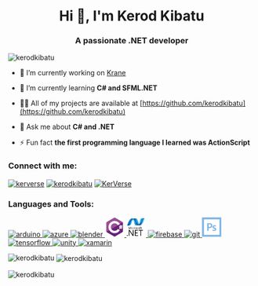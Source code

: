 <h1 align="center">Hi 👋, I'm Kerod Kibatu</h1>
<h3 align="center">A passionate .NET developer</h3>

<p align="left"> <img src="https://komarev.com/ghpvc/?username=kerodkibatu&label=Profile%20views&color=35a0bb&style=flat-square" alt="kerodkibatu" /> </p>

- 🔭 I’m currently working on [Krane](https://github.com/kerodkibatu/Krane)

- 🌱 I’m currently learning **C# and SFML.NET**

- 👨‍💻 All of my projects are available at [https://github.com/kerodkibatu](https://github.com/kerodkibatu)

- 💬 Ask me about **C# and .NET**

- ⚡ Fun fact **the first programming language I learned was ActionScript**

<h3 align="left">Connect with me:</h3>
<p align="left">
<a href="https://stackoverflow.com/users/kerverse" target="blank"><img align="center" src="https://raw.githubusercontent.com/rahuldkjain/github-profile-readme-generator/master/src/images/icons/Social/stack-overflow.svg" alt="kerverse" height="30" width="40" /></a>
<a href="https://kaggle.com/kerodkibatu" target="blank"><img align="center" src="https://raw.githubusercontent.com/rahuldkjain/github-profile-readme-generator/master/src/images/icons/Social/kaggle.svg" alt="kerodkibatu" height="30" width="40" /></a>
<a href="https://www.youtube.com/channel/UCVlqfibVarKU0vlY15HFSSg" target="blank"><img align="center" src="https://raw.githubusercontent.com/rahuldkjain/github-profile-readme-generator/master/src/images/icons/Social/youtube.svg" alt="KerVerse" height="30" width="40" /></a>
</p>

<h3 align="left">Languages and Tools:</h3>
<p align="left"> <a href="https://www.arduino.cc/" target="_blank" rel="noreferrer"> <img src="https://cdn.worldvectorlogo.com/logos/arduino-1.svg" alt="arduino" width="40" height="40"/> </a> <a href="https://azure.microsoft.com/en-in/" target="_blank" rel="noreferrer"> <img src="https://www.vectorlogo.zone/logos/microsoft_azure/microsoft_azure-icon.svg" alt="azure" width="40" height="40"/> </a> <a href="https://www.blender.org/" target="_blank" rel="noreferrer"> <img src="https://download.blender.org/branding/community/blender_community_badge_white.svg" alt="blender" width="40" height="40"/> </a> <a href="https://www.w3schools.com/cs/" target="_blank" rel="noreferrer"> <img src="https://raw.githubusercontent.com/devicons/devicon/master/icons/csharp/csharp-original.svg" alt="csharp" width="40" height="40"/> </a> <a href="https://dotnet.microsoft.com/" target="_blank" rel="noreferrer"> <img src="https://raw.githubusercontent.com/devicons/devicon/master/icons/dot-net/dot-net-original-wordmark.svg" alt="dotnet" width="40" height="40"/> </a> <a href="https://firebase.google.com/" target="_blank" rel="noreferrer"> <img src="https://www.vectorlogo.zone/logos/firebase/firebase-icon.svg" alt="firebase" width="40" height="40"/> </a> <a href="https://git-scm.com/" target="_blank" rel="noreferrer"> <img src="https://www.vectorlogo.zone/logos/git-scm/git-scm-icon.svg" alt="git" width="40" height="40"/> </a> <a href="https://www.photoshop.com/en" target="_blank" rel="noreferrer"> <img src="https://raw.githubusercontent.com/devicons/devicon/master/icons/photoshop/photoshop-line.svg" alt="photoshop" width="40" height="40"/> </a> <a href="https://www.tensorflow.org" target="_blank" rel="noreferrer"> <img src="https://www.vectorlogo.zone/logos/tensorflow/tensorflow-icon.svg" alt="tensorflow" width="40" height="40"/> </a> <a href="https://unity.com/" target="_blank" rel="noreferrer"> <img src="https://www.vectorlogo.zone/logos/unity3d/unity3d-icon.svg" alt="unity" width="40" height="40"/> </a> <a href="https://dotnet.microsoft.com/apps/xamarin" target="_blank" rel="noreferrer"> <img src="https://raw.githubusercontent.com/detain/svg-logos/780f25886640cef088af994181646db2f6b1a3f8/svg/xamarin.svg" alt="xamarin" width="40" height="40"/> </a> </p>

<p><img align="left" src="https://github-readme-stats.vercel.app/api/top-langs?username=kerodkibatu&show_icons=true&theme=dark&locale=en&layout=compact" alt="kerodkibatu" /></p>


<p>&nbsp;<img align="center" src="https://github-readme-stats.vercel.app/api?username=kerodkibatu&show_icons=true&theme=dark&locale=en" alt="kerodkibatu" /></p>


<p><img align="center" src="https://github-readme-streak-stats.herokuapp.com/?user=kerodkibatu&theme=dark" alt="kerodkibatu" /></p>

